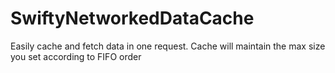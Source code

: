 # SwiftyNetworkedDataCache
Easily cache and fetch data in one request. Cache will maintain the max size you set according to FIFO order
